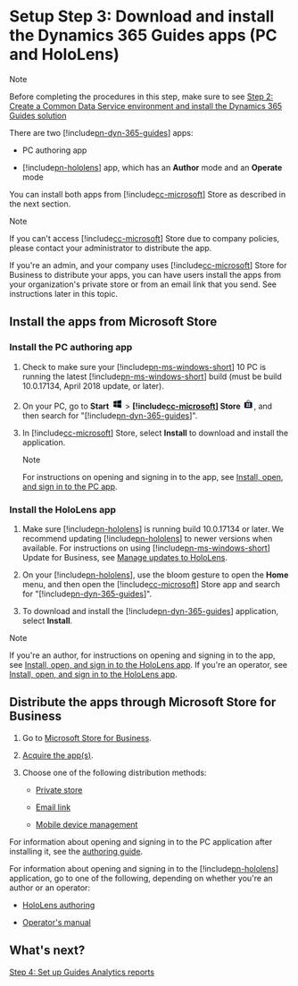 # Setup Step 3: Download and install the Dynamics 365 Guides apps (PC and HoloLens)

>[!NOTE]
>Before completing the procedures in this step, make sure to see [Step 2: Create a Common Data Service environment and install the Dynamics 365 Guides solution](setup-step-two.md)

There are two [!include[pn-dyn-365-guides](../includes/pn-dyn-365-guides.md)] apps: 

- PC authoring app

- [!include[pn-hololens](../includes/pn-hololens.md)] app, which has an **Author** mode and an **Operate** mode

You can install both apps from [!include[cc-microsoft](../includes/cc-microsoft.md)] Store as described in the next section.

> [!NOTE]
> If you can't access [!include[cc-microsoft](../includes/cc-microsoft.md)] Store due to company policies, please contact your administrator to distribute the app.

If you're an admin, and your company uses [!include[cc-microsoft](../includes/cc-microsoft.md)] Store for Business to distribute your apps, you can have users install the apps from your organization's private store or from an email link that you send. See instructions later in this topic.

## Install the apps from Microsoft Store

### Install the PC authoring app 
1.	Check to make sure your [!include[pn-ms-windows-short](../includes/pn-ms-windows-short.md)] 10 PC is running the latest [!include[pn-ms-windows-short](../includes/pn-ms-windows-short.md)] build (must be build 10.0.17134, April 2018 update, or later).

2.	On your PC, go to **Start** ![Start button](media/windows-button.png "Start button") > **[!include[cc-microsoft](../includes/cc-microsoft.md)] Store** ![Store button](media/store-button.png "Store button"), and then search for "[!include[pn-dyn-365-guides](../includes/pn-dyn-365-guides.md)]".

3.	In [!include[cc-microsoft](../includes/cc-microsoft.md)] Store, select **Install** to download and install the application.

    > [!NOTE]
    > For instructions on opening and signing in to the app, see [Install, open, and sign in to the PC app](install-sign-in-pc-app.md).

### Install the HoloLens app

1.	Make sure [!include[pn-hololens](../includes/pn-hololens.md)] is running build 10.0.17134 or later. We recommend updating [!include[pn-hololens](../includes/pn-hololens.md)] to newer versions when available. For instructions on using [!include[pn-ms-windows-short](../includes/pn-ms-windows-short.md)] Update for Business, see [Manage updates to HoloLens](https://docs.microsoft.com/HoloLens/hololens-updates).

2.	On your [!include[pn-hololens](../includes/pn-hololens.md)], use the bloom gesture to open the **Home** menu, and then open the [!include[cc-microsoft](../includes/cc-microsoft.md)] Store app and search for "[!include[pn-dyn-365-guides](../includes/pn-dyn-365-guides.md)]".

3.	To download and install the [!include[pn-dyn-365-guides](../includes/pn-dyn-365-guides.md)] application, select **Install**.

> [!NOTE] 
> If you're an author, for instructions on opening and signing in to the app, see [Install, open, and sign in to the HoloLens app](install-sign-in-hololens-app.md). If you're an operator, see [Install, open, and sign in to the HoloLens app](install-sign-in-operator.md).

## Distribute the apps through Microsoft Store for Business

1.	Go to [Microsoft Store for Business](https://businessstore.microsoft.com/store).

2.	[Acquire the app(s)](https://docs.microsoft.com/microsoft-store/acquire-apps-microsoft-store-for-business).

3.	Choose one of the following distribution methods:

    - [Private store](https://docs.microsoft.com/microsoft-store/distribute-apps-from-your-private-store)
    
    - [Email link](https://docs.microsoft.com/microsoft-store/assign-apps-to-employees)
    
    - [Mobile device management](https://docs.microsoft.com/microsoft-store/configure-mdm-provider-microsoft-store-for-business)

For information about opening and signing in to the PC application after installing it, see the [authoring guide](authoring-overview.md).

For information about opening and signing in to the [!include[pn-hololens](../includes/pn-hololens.md)] application, go to one of the following, depending on whether you're an author or an operator:

   - [HoloLens authoring](hololens-authoring.md)
   
   - [Operator's manual](operator-guide.md)

## What's next?

[Step 4: Set up Guides Analytics reports](setup-step-four.md)
